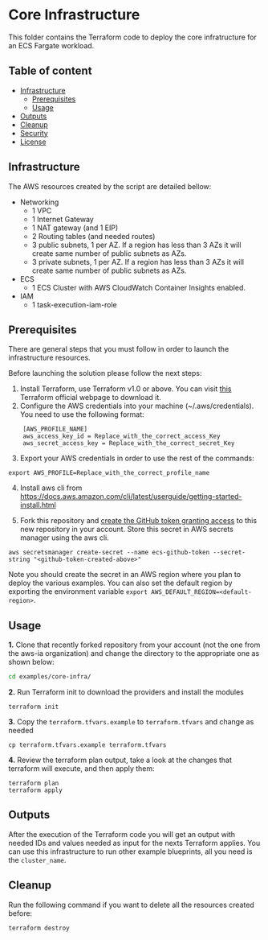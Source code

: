 # Core Infrastructure
This folder contains the Terraform code to deploy the core infratructure for an ECS Fargate workload.

## Table of content
   * [Infrastructure](#infrastructure)
      * [Prerequisites](#prerequisites)
      * [Usage](#usage)
   * [Outputs](#outputs)
   * [Cleanup](#cleanup)
   * [Security](#security)
   * [License](#license)


## Infrastructure

The AWS resources created by the script are detailed bellow:

- Networking
    - 1 VPC
    - 1 Internet Gateway
    - 1 NAT gateway (and 1 EIP)
    - 2 Routing tables (and needed routes)
    - 3 public subnets, 1 per AZ. If a region has less than 3 AZs it will create same number of public subnets as AZs.
    - 3 private subnets, 1 per AZ. If a region has less than 3 AZs it will create same number of public subnets as AZs.
- ECS
    - 1 ECS Cluster with AWS CloudWatch Container Insights enabled.
- IAM
    - 1 task-execution-iam-role  

## Prerequisites
There are general steps that you must follow in order to launch the infrastructure resources.

Before launching the solution please follow the next steps:

1) Install Terraform, use Terraform v1.0 or above. You can visit [this](https://releases.hashicorp.com/terraform/) Terraform official webpage to download it.
2) Configure the AWS credentials into your machine (~/.aws/credentials). You need to use the following format:
```shell
    [AWS_PROFILE_NAME]
    aws_access_key_id = Replace_with_the_correct_access_Key
    aws_secret_access_key = Replace_with_the_correct_secret_Key
```
3) Export your AWS credentials in order to use the rest of the commands:
```shell
export AWS_PROFILE=Replace_with_the_correct_profile_name
```
4) Install aws cli from https://docs.aws.amazon.com/cli/latest/userguide/getting-started-install.html

5) Fork this repository and [create the GitHub token granting access](https://docs.github.com/en/github/authenticating-to-github/creating-a-personal-access-token) to this new repository in your account. Store this secret in AWS secrets manager using the aws cli.
```shell
aws secretsmanager create-secret --name ecs-github-token --secret-string "<github-token-created-above>"
```
Note you should create the secret in an AWS region where you plan to deploy the various examples. You can also set the default region by exporting the environment variable `export AWS_DEFAULT_REGION=<default-region>`.

## Usage

**1.** Clone that recently forked repository from your account (not the one from the aws-ia organization) and change the directory to the appropriate one as shown below:

```bash
cd examples/core-infra/
```

**2.** Run Terraform init to download the providers and install the modules

```shell
terraform init
```
**3.** Copy the `terraform.tfvars.example` to `terraform.tfvars` and change as needed
```shell
cp terraform.tfvars.example terraform.tfvars
```

**4.** Review the terraform plan output, take a look at the changes that terraform will execute, and then apply them:

```shell
terraform plan
terraform apply
```

## Outputs

After the execution of the Terraform code you will get an output with needed IDs and values needed as input for the nexts Terraform applies. You can use this infrastructure to run other example blueprints, all you need is the `cluster_name`.

## Cleanup

Run the following command if you want to delete all the resources created before:

```shell
terraform destroy
```